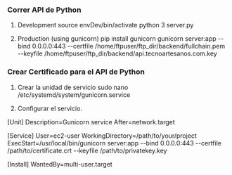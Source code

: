 ### Correr API de Python

1. Development
   source envDev/bin/activate
   python 3 server.py

2. Production (using gunicorn)
   pip install gunicorn
   gunicorn server:app --bind 0.0.0.0:443 --certfile /home/ftpuser/ftp_dir/backend/fullchain.pem --keyfile /home/ftpuser/ftp_dir/backend/api.tecnoartesanos.com.key

### Crear Certificado para el API de Python

1. Crear la unidad de servicio
   sudo nano /etc/systemd/system/gunicorn.service

2. Configurar el servicio.

[Unit]
Description=Gunicorn service
After=network.target

[Service]
User=ec2-user
WorkingDirectory=/path/to/your/project
ExecStart=/usr/local/bin/gunicorn server:app --bind 0.0.0.0:443 --certfile /path/to/certificate.crt --keyfile /path/to/privatekey.key

[Install]
WantedBy=multi-user.target
